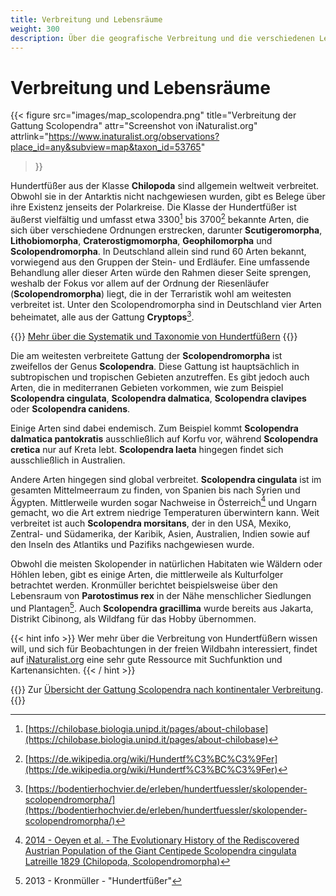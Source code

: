 ```yaml
---
title: Verbreitung und Lebensräume
weight: 300
description: Über die geografische Verbreitung und die verschiedenen Lebensräume der Riesenläufer.
---
```


# Verbreitung und Lebensräume

{{< figure 
    src="images/map_scolopendra.png"
    title="Verbreitung der Gattung Scolopendra"
    attr="Screenshot von iNaturalist.org"
    attrlink="https://www.inaturalist.org/observations?place_id=any&subview=map&taxon_id=53765"
>}}

Hundertfüßer aus der Klasse __Chilopoda__ sind allgemein weltweit verbreitet. Obwohl sie in der Antarktis nicht nachgewiesen wurden, gibt es Belege über ihre Existenz jenseits der Polarkreise. Die Klasse der Hundertfüßer ist äußerst vielfältig und umfasst etwa 3300[^chilobase] bis 3700[^wikipedia] bekannte Arten, die sich über verschiedene Ordnungen erstrecken, darunter __Scutigeromorpha__, __Lithobiomorpha__, __Craterostigmomorpha__, __Geophilomorpha__ und __Scolopendromorpha__. In Deutschland allein sind rund 60 Arten bekannt, vorwiegend aus den Gruppen der Stein- und Erdläufer. Eine umfassende Behandlung aller dieser Arten würde den Rahmen dieser Seite sprengen, weshalb der Fokus vor allem auf der Ordnung der Riesenläufer (__Scolopendromorpha__) liegt, die in der Terraristik wohl am weitesten verbreitet ist. Unter den Scolopendromorpha sind in Deutschland vier Arten beheimatet, alle aus der Gattung __Cryptops__[^bodentier].

{{<hint info>}}
[Mehr über die Systematik und Taxonomie von Hundertfüßern](../taxonomie)
{{</hint>}}

Die am weitesten verbreitete Gattung der __Scolopendromorpha__ ist zweifellos der Genus __Scolopendra__. Diese Gattung ist hauptsächlich in subtropischen und tropischen Gebieten anzutreffen. Es gibt jedoch auch Arten, die in mediterranen Gebieten vorkommen, wie zum Beispiel __Scolopendra cingulata__, __Scolopendra dalmatica__, __Scolopendra clavipes__ oder __Scolopendra canidens__.

Einige Arten sind dabei endemisch. Zum Beispiel kommt __Scolopendra dalmatica pantokratis__ ausschließlich auf Korfu vor, während __Scolopendra cretica__ nur auf Kreta lebt. __Scolopendra laeta__ hingegen findet sich ausschließlich in Australien.

Andere Arten hingegen sind global verbreitet. __Scolopendra cingulata__ ist im gesamten Mittelmeerraum zu finden, von Spanien bis nach Syrien und Ägypten. Mittlerweile wurden sogar Nachweise in Österreich[^2014-oeyen] und Ungarn gemacht, wo die Art extrem niedrige Temperaturen überwintern kann. Weit verbreitet ist auch __Scolopendra morsitans__, der in den USA, Mexiko, Zentral- und Südamerika, der Karibik, Asien, Australien, Indien sowie auf den Inseln des Atlantiks und Pazifiks nachgewiesen wurde.

Obwohl die meisten Skolopender in natürlichen Habitaten wie Wäldern oder Höhlen leben, gibt es einige Arten, die mittlerweile als Kulturfolger betrachtet werden. Kronmüller berichtet beispielsweise über den Lebensraum von __Parotostimus rex__ in der Nähe menschlicher Siedlungen und Plantagen[^kronmüller]. Auch __Scolopendra gracillima__ wurde bereits aus Jakarta, Distrikt Cibinong, als Wildfang für das Hobby übernommen.

{{< hint info >}}
Wer mehr über die Verbreitung von Hundertfüßern wissen will, und sich für Beobachtungen in der freien Wildbahn interessiert, findet auf [iNaturalist.org](https://www.inaturalist.org/) eine sehr gute Ressource mit Suchfunktion und Kartenansichten.
{{< / hint >}}

{{<hint info>}}
Zur [Übersicht der Gattung Scolopendra nach kontinentaler Verbreitung](kontinente)</a>.
{{</hint>}}


[^wikipedia]: [https://de.wikipedia.org/wiki/Hundertf%C3%BC%C3%9Fer](https://de.wikipedia.org/wiki/Hundertf%C3%BC%C3%9Fer)
[^chilobase]: [https://chilobase.biologia.unipd.it/pages/about-chilobase](https://chilobase.biologia.unipd.it/pages/about-chilobase)
[^bodentier]: [https://bodentierhochvier.de/erleben/hundertfuessler/skolopender-scolopendromorpha/](https://bodentierhochvier.de/erleben/hundertfuessler/skolopender-scolopendromorpha/)
[^2014-oeyen]: [2014 - Oeyen et al. - The Evolutionary History of the Rediscovered Austrian Population of the Giant Centipede Scolopendra cingulata Latreille 1829 (Chilopoda, Scolopendromorpha)](https://www.researchgate.net/publication/266085751_The_Evolutionary_History_of_the_Rediscovered_Austrian_Population_of_the_Giant_Centipede_Scolopendra_cingulata_Latreille_1829_Chilopoda_Scolopendromorpha)
[^kronmüller]: 2013 - Kronmüller - "Hundertfüßer"
[^2010-lewis]: [2010 - Lewis - A key and annotated list of the Scolopendra species of the Old World with a reappraisal of Arthrorhabdus](https://www.researchgate.net/publication/233675148_A_key_and_annotated_list_of_the_Scolopendra_species_of_the_Old_World_with_a_reappraisal_of_Arthrorhabdus_Chilopoda_Scolopendromorpha_Scolopendridae)
[^2012-kronmuller]: [2012 - Kronmüller - Review of the subspecies of Scolopendra subspinipes with the new description of the South Chinese member of the genus Scolopendra named Scolopendra hainanum](https://www.researchgate.net/publication/259752848_Review_of_the_subspecies_of_Scolopendra_subspinipes_Leach_1815_with_the_new_description_of_the_South_Chinese_member_of_the_genus_Scolopendra_Linnaeus_1758_named_Scolopendra_hainanum_spec_nov_Myriapoda)
[^2018-domenech]: [2018 - Domenech, Barbera, Larriba - A phylogenetic approach to the Philippines endemic centipedes of the genus Scolopendra Linnaeus, 1758 (Scolopendromorpha, Scolopendridae), with the description of a new species](https://www.researchgate.net/publication/327846355_A_phylogenetic_approach_to_the_Philippines_endemic_centipedes_of_the_genus_Scolopendra_Linnaeus_1758_Scolopendromorpha_Scolopendridae_with_the_description_of_a_new_species)
[^2016-siriwut]: [2016 - Siriwut, Edgecombe, Sutcharit, Tongkerd, Panha - A taxonomic review of the centipede genus Scolopendra Linnaeus, 1758 (Scolopendromorpha, Scolopendridae) in mainland Southeast Asia, with description of a new species from Laos](https://zookeys.pensoft.net/article/7950/)
[^2006-shelley]: [2006 - Shelley - A chronological catalog of the New World species of Scolopendra L., 1758 (Chilopoda: Scolopendromorpha: Scolopendridae)](https://www.biotaxa.org/Zootaxa/article/view/zootaxa.1253.1.1)
[^2016-mercurio]: [2016 - Mercurio - Resurrection of Scolopendra longipes Wood and Scolopendra cubensis Saussure from synonymy with Scolopendra alternans Leach (Chilopoda, Scolopendromorpha, Scolopendridae): an enigmatic species-group needing phylogeographic analysis, with an overview on the origin and distribution of centipedes in the Caribbean region](https://pubmed.ncbi.nlm.nih.gov/27394893/)
